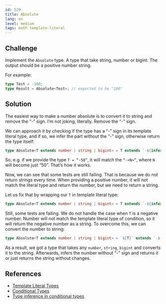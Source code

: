 ```yaml
---
id: 529
title: Absolute
lang: en
level: medium
tags: math template-literal
---
```


## Challenge

Implement the `Absolute` type.
A type that take string, number or bigint.
The output should be a positive number string.

For example:

```typescript
type Test = -100;
type Result = Absolute<Test>; // expected to be "100"
```

## Solution

The easiest way to make a number absolute is to convert it to string and remove the “-” sign.
I’m not joking, literally.
Remove the “-” sign.

We can approach it by checking if the type has a “-” sign in its template literal type, and if so, we infer the part without the “-” sign, otherwise return the type itself:

```typescript
type Absolute<T extends number | string | bigint> = T extends `-${infer N}` ? N : T;
```

So, e.g. if we provide the type `T = “-50”`, it will match the `“-<N>”`, where `N` will become just “50”.
That’s how it works.

Now, we can see that some tests are still failing.
That is because we do not return strings every time.
When providing a positive number, it will not match the literal type and return the number, but we need to return a string.

Let us fix that by wrapping our `T` in template literal type:

```typescript
type Absolute<T extends number | string | bigint> = T extends `-${infer N}` ? N : `${T}`;
```

Still, some tests are failing.
We do not handle the case when `T` is a negative number.
Number will not match the template literal type of condition, so it will return the negative number as a string.
To overcome this, we can convert the number to string:

```typescript
type Absolute<T extends number | string | bigint> = `${T}` extends `-${infer N}` ? N : `${T}`;
```

As a result, we got a type that takes any `number`, `string`, `bigint` and converts it to the string.
Afterwards, infers the number without “-” sign and returns it or just returns the string without changes.

## References

- [Template Literal Types](https://www.typescriptlang.org/docs/handbook/release-notes/typescript-4-1.html#template-literal-types)
- [Conditional Types](https://www.typescriptlang.org/docs/handbook/advanced-types.html#conditional-types)
- [Type inference in conditional types](https://www.typescriptlang.org/docs/handbook/advanced-types.html#type-inference-in-conditional-types)
